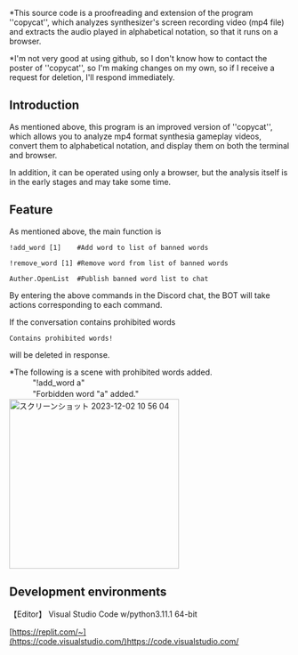 *This source code is a proofreading and extension of the program ''copycat'', which analyzes synthesizer's screen recording video (mp4 file) and extracts the audio played in alphabetical notation, so that it runs on a browser.

*I'm not very good at using github, so I don't know how to contact the poster of ''copycat'', so I'm making changes on my own, so if I receive a request for deletion, I'll respond immediately.




## **Introduction**

As mentioned above, this program is an improved version of ''copycat'', which allows you to analyze mp4 format synthesia gameplay videos, convert them to alphabetical notation, and display them on both the terminal and browser.

In addition, it can be operated using only a browser, but the analysis itself is in the early stages and may take some time.

## **Feature**

As mentioned above, the main function is


`!add_word [1]    #Add word to list of banned words`

`!remove_word [1] #Remove word from list of banned words`
 
`Auther.OpenList  #Publish banned word list to chat`


By entering the above commands in the Discord chat, the BOT will take actions corresponding to each command.

If the conversation contains prohibited words


`Contains prohibited words!`

will be deleted in response.


*The following is a scene with prohibited words added.<br>
　　　"!add_word a"<br>
　　　"Forbidden word "a" added."<br>
<img width="305" alt="スクリーンショット 2023-12-02 10 56 04" src="https://github.com/Ken1414/WordPOLICE__DiscordBOT/assets/116622288/6604e47b-9ffe-4bf4-8d84-94411b26ec0a">




## **Development environments**

【Editor】 Visual Studio Code w/python3.11.1 64-bit


[https://replit.com/~](https://code.visualstudio.com/)https://code.visualstudio.com/



